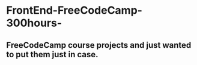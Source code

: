 # FrontEnd-FreeCodeCamp-300hours-

## FreeCodeCamp course projects and just wanted to put them just in case. 
